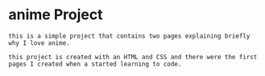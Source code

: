 # anime Project
    this is a simple project that contains two pages explaining briefly why I love anime.

    this project is created with an HTML and CSS and there were the first pages I created when a started learning to code.